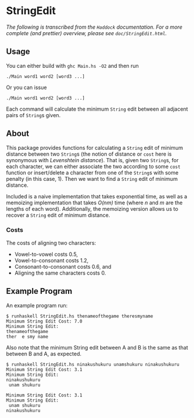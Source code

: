 StringEdit
==========

_The following is transcribed from the `Haddock` documentation. For a more
complete (and prettier) overview, please see `doc/StringEdit.html`._

Usage
-----

You can either build with `ghc Main.hs -O2` and then run

	./Main word1 word2 [word3 ...]

Or you can issue

	./Main word1 word2 [word3 ...]

Each command will calculate the minimum `String` edit between all adjacent pairs
of `String`s given.

About
-----

This package provides functions for calculating a `String` edit of minimum
distance between two `String`s (the notion of distance or `cost` here is
synonymous with _Levenshtein distance_). That is, given two `String`s, for each
character, we can either associate the two according to some `cost` function or
insert/delete a character from one of the `String`s with some penalty (in this
case, 1). Then we want to find a `String` edit of minimum distance.

Included is a naive implementation that takes exponential time, as well as a
memoizing implementation that takes _O(nm)_ time (where _n_ and _m_ are the
lengths of each word). Additionally, the memoizing version allows us to recover
a `String` edit of minimum distance.

### Costs

The costs of aligning two characters:

* Vowel-to-vowel costs 0.5,
* Vowel-to-consonant costs 1.2,
* Consonant-to-consonant costs 0.6, and
* Aligning the same characters costs 0.

Example Program
---------------

An example program run:

	$ runhaskell StringEdit.hs thenameofthegame theresmyname
	Minimum String Edit Cost: 7.0
	Minimum String Edit: 
	thenameofthegame
	ther  e smy name

Also note that the minimum String edit between A and B is the same as that
between B and A, as expected.

	$ runhaskell StringEdit.hs ninakushukuru unamshukuru ninakushukuru
	Minimum String Edit Cost: 3.1
	Minimum String Edit: 
	ninakushukuru
	 unam shukuru
	
	Minimum String Edit Cost: 3.1
	Minimum String Edit: 
	 unam shukuru
	ninakushukuru
